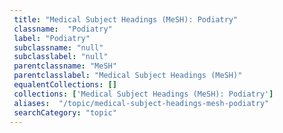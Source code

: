 ```yaml
--- 
 title: "Medical Subject Headings (MeSH): Podiatry" 
 classname:  "Podiatry" 
 label: "Podiatry" 
 subclassname: "null" 
 subclasslabel: "null" 
 parentclassname: "MeSH" 
 parentclasslabel: "Medical Subject Headings (MeSH)" 
 equalentCollections: [] 
 collections: ['Medical Subject Headings (MeSH): Podiatry']
 aliases:  "/topic/medical-subject-headings-mesh-podiatry"  
 searchCategory: "topic" 
---
```

